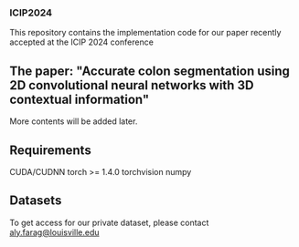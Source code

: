 ### ICIP2024
This repository contains the implementation code for our paper recently accepted at the ICIP 2024 conference
## The paper: "Accurate colon segmentation using 2D convolutional neural networks with 3D contextual information"
More contents will be added later.

## Requirements
CUDA/CUDNN
torch >= 1.4.0
torchvision
numpy

## Datasets 
To get access for our private dataset, please contact aly.farag@louisville.edu

